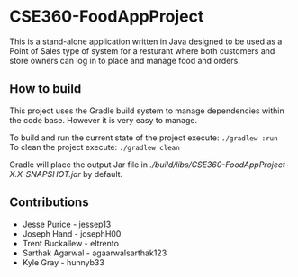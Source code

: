 # CSE360-FoodAppProject
This is a stand-alone application written in Java designed to be used as a Point of Sales type of system for a resturant where both customers and store owners can log in to place and manage food and orders.

## How to build
This project uses the Gradle build system to manage dependencies within the code base. However it is very easy to manage.

To build and run the current state of the project execute: `./gradlew :run`<br>
To clean the project execute: `./gradlew clean`<br>

Gradle will place the output Jar file in *./build/libs/CSE360-FoodAppProject-X.X-SNAPSHOT.jar* by default.

## Contributions
- Jesse Purice - jessep13
- Joseph Hand - josephH00
- Trent Buckallew - eltrento
- Sarthak Agarwal - agaarwalsarthak123
- Kyle Gray - hunnyb33
